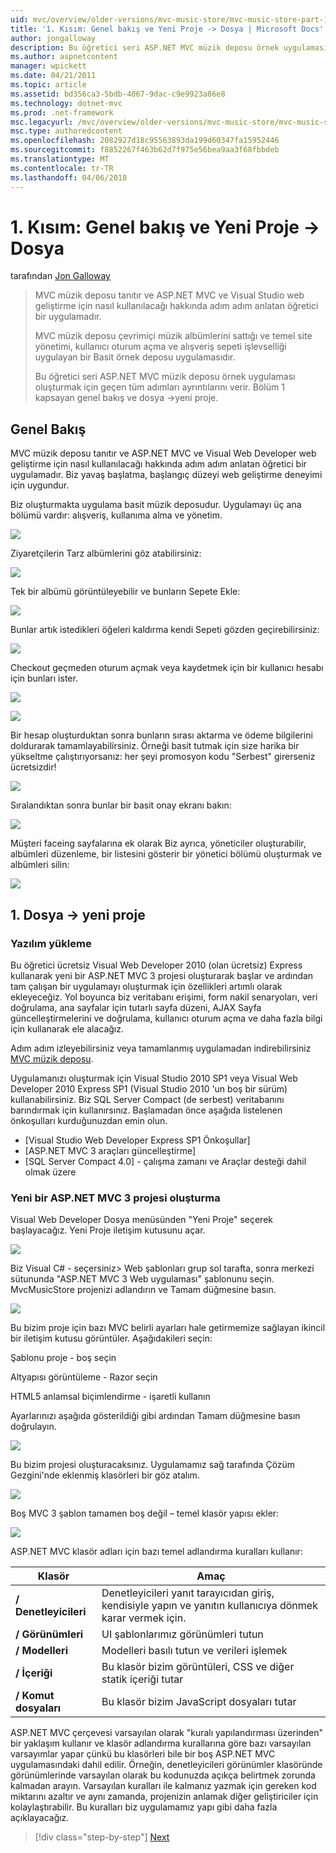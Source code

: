 ```yaml
---
uid: mvc/overview/older-versions/mvc-music-store/mvc-music-store-part-1
title: '1. Kısım: Genel bakış ve Yeni Proje -> Dosya | Microsoft Docs'
author: jongalloway
description: Bu öğretici seri ASP.NET MVC müzik deposu örnek uygulaması oluşturmak için geçen tüm adımları ayrıntılarını verir. Bölüm 1 kapak genel bakış ve Dosya -> Yeni proje.
ms.author: aspnetcontent
manager: wpickett
ms.date: 04/21/2011
ms.topic: article
ms.assetid: bd356ca3-5bdb-4067-9dac-c9e9923a86e8
ms.technology: dotnet-mvc
ms.prod: .net-framework
msc.legacyurl: /mvc/overview/older-versions/mvc-music-store/mvc-music-store-part-1
msc.type: authoredcontent
ms.openlocfilehash: 2082927d18c95563893da199d60347fa15952446
ms.sourcegitcommit: f8852267f463b62d7f975e56bea9aa3f68fbbdeb
ms.translationtype: MT
ms.contentlocale: tr-TR
ms.lasthandoff: 04/06/2018
---
```

<a name="part-1-overview-and-file-new-project"></a>1. Kısım: Genel bakış ve Yeni Proje -> Dosya
====================
tarafından [Jon Galloway](https://github.com/jongalloway)

> MVC müzik deposu tanıtır ve ASP.NET MVC ve Visual Studio web geliştirme için nasıl kullanılacağı hakkında adım adım anlatan öğretici bir uygulamadır.  
>   
> MVC müzik deposu çevrimiçi müzik albümlerini sattığı ve temel site yönetimi, kullanıcı oturum açma ve alışveriş sepeti işlevselliği uygulayan bir Basit örnek deposu uygulamasıdır.  
>   
> Bu öğretici seri ASP.NET MVC müzik deposu örnek uygulaması oluşturmak için geçen tüm adımları ayrıntılarını verir. Bölüm 1 kapsayan genel bakış ve dosya -&gt;yeni proje.


## <a name="overview"></a>Genel Bakış

MVC müzik deposu tanıtır ve ASP.NET MVC ve Visual Web Developer web geliştirme için nasıl kullanılacağı hakkında adım adım anlatan öğretici bir uygulamadır. Biz yavaş başlatma, başlangıç düzeyi web geliştirme deneyimi için uygundur.

Biz oluşturmakta uygulama basit müzik deposudur. Uygulamayı üç ana bölümü vardır: alışveriş, kullanıma alma ve yönetim.

![](mvc-music-store-part-1/_static/image1.jpg)

Ziyaretçilerin Tarz albümlerini göz atabilirsiniz:

![](mvc-music-store-part-1/_static/image2.jpg)

Tek bir albümü görüntüleyebilir ve bunların Sepete Ekle:

![](mvc-music-store-part-1/_static/image3.jpg)

Bunlar artık istedikleri öğeleri kaldırma kendi Sepeti gözden geçirebilirsiniz:

![](mvc-music-store-part-1/_static/image4.jpg)

Checkout geçmeden oturum açmak veya kaydetmek için bir kullanıcı hesabı için bunları ister.

![](mvc-music-store-part-1/_static/image1.png)

![](mvc-music-store-part-1/_static/image2.png)

Bir hesap oluşturduktan sonra bunların sırası aktarma ve ödeme bilgilerini doldurarak tamamlayabilirsiniz. Örneği basit tutmak için size harika bir yükseltme çalıştırıyorsanız: her şeyi promosyon kodu "Serbest" girerseniz ücretsizdir!

![](mvc-music-store-part-1/_static/image5.jpg)

Sıralandıktan sonra bunlar bir basit onay ekranı bakın:

![](mvc-music-store-part-1/_static/image6.jpg)

Müşteri faceing sayfalarına ek olarak Biz ayrıca, yöneticiler oluşturabilir, albümleri düzenleme, bir listesini gösterir bir yönetici bölümü oluşturmak ve albümleri silin:

![](mvc-music-store-part-1/_static/image7.jpg)

## <a name="1-file--gt-new-project"></a>1. Dosya -&gt; yeni proje

### <a name="installing-the-software"></a>Yazılım yükleme

Bu öğretici ücretsiz Visual Web Developer 2010 (olan ücretsiz) Express kullanarak yeni bir ASP.NET MVC 3 projesi oluşturarak başlar ve ardından tam çalışan bir uygulamayı oluşturmak için özellikleri artımlı olarak ekleyeceğiz. Yol boyunca biz veritabanı erişimi, form nakil senaryoları, veri doğrulama, ana sayfalar için tutarlı sayfa düzeni, AJAX Sayfa güncelleştirmelerini ve doğrulama, kullanıcı oturum açma ve daha fazla bilgi için kullanarak ele alacağız.

Adım adım izleyebilirsiniz veya tamamlanmış uygulamadan indirebilirsiniz [MVC müzik deposu](https://github.com/evilDave/MVC-Music-Store).

Uygulamanızı oluşturmak için Visual Studio 2010 SP1 veya Visual Web Developer 2010 Express SP1 (Visual Studio 2010 'un boş bir sürüm) kullanabilirsiniz. Biz SQL Server Compact (de serbest) veritabanını barındırmak için kullanırsınız. Başlamadan önce aşağıda listelenen önkoşulları kurduğunuzdan emin olun.


- [Visual Studio Web Developer Express SP1 Önkoşullar]
- [ASP.NET MVC 3 araçları güncelleştirme]
- [SQL Server Compact 4.0] - çalışma zamanı ve Araçlar desteği dahil olmak üzere


### <a name="creating-a-new-aspnet-mvc-3-project"></a>Yeni bir ASP.NET MVC 3 projesi oluşturma

Visual Web Developer Dosya menüsünden "Yeni Proje" seçerek başlayacağız. Yeni Proje iletişim kutusunu açar.

![](mvc-music-store-part-1/_static/image5.png)

Biz Visual C# - seçersiniz&gt; Web şablonları grup sol tarafta, sonra merkezi sütununda "ASP.NET MVC 3 Web uygulaması" şablonunu seçin. MvcMusicStore projenizi adlandırın ve Tamam düğmesine basın.

![](mvc-music-store-part-1/_static/image8.jpg)

Bu bizim proje için bazı MVC belirli ayarları hale getirmemize sağlayan ikincil bir iletişim kutusu görüntüler. Aşağıdakileri seçin:

Şablonu proje - boş seçin

Altyapısı görüntüleme - Razor seçin

HTML5 anlamsal biçimlendirme - işaretli kullanın

Ayarlarınızı aşağıda gösterildiği gibi ardından Tamam düğmesine basın doğrulayın.

![](mvc-music-store-part-1/_static/image9.jpg)

Bu bizim projesi oluşturacaksınız. Uygulamamız sağ tarafında Çözüm Gezgini'nde eklenmiş klasörleri bir göz atalım.

![](mvc-music-store-part-1/_static/image10.jpg)

Boş MVC 3 şablon tamamen boş değil – temel klasör yapısı ekler:

![](mvc-music-store-part-1/_static/image6.png)

ASP.NET MVC klasör adları için bazı temel adlandırma kuralları kullanır:

| **Klasör** | **Amaç** |
| --- | --- |
| **/ Denetleyicileri** | Denetleyicileri yanıt tarayıcıdan giriş, kendisiyle yapın ve yanıtın kullanıcıya dönmek karar vermek için. |
| **/ Görünümleri** | UI şablonlarımız görünümleri tutun |
| **/ Modelleri** | Modelleri basılı tutun ve verileri işlemek |
| **/ İçeriği** | Bu klasör bizim görüntüleri, CSS ve diğer statik içeriği tutar |
| **/ Komut dosyaları** | Bu klasör bizim JavaScript dosyaları tutar |

ASP.NET MVC çerçevesi varsayılan olarak "kuralı yapılandırması üzerinden" bir yaklaşım kullanır ve klasör adlandırma kurallarına göre bazı varsayılan varsayımlar yapar çünkü bu klasörleri bile bir boş ASP.NET MVC uygulamasındaki dahil edilir. Örneğin, denetleyicileri görünümler klasöründe görünümlerinde varsayılan olarak bu kodunuzda açıkça belirtmek zorunda kalmadan arayın. Varsayılan kuralları ile kalmanız yazmak için gereken kod miktarını azaltır ve aynı zamanda, projenizin anlamak diğer geliştiriciler için kolaylaştırabilir. Bu kuralları biz uygulamamız yapı gibi daha fazla açıklayacağız.

> [!div class="step-by-step"]
> [Next](mvc-music-store-part-2.md)
